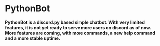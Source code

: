 # PythonBot
<p><b>PythonBot is a discord.py based simple chatbot. With very limited features, it is not yet ready to serve more users on discord as of now.<br />
  More features are coming, with more commands, a new help command and a more stable uptime.
  </b></p>

